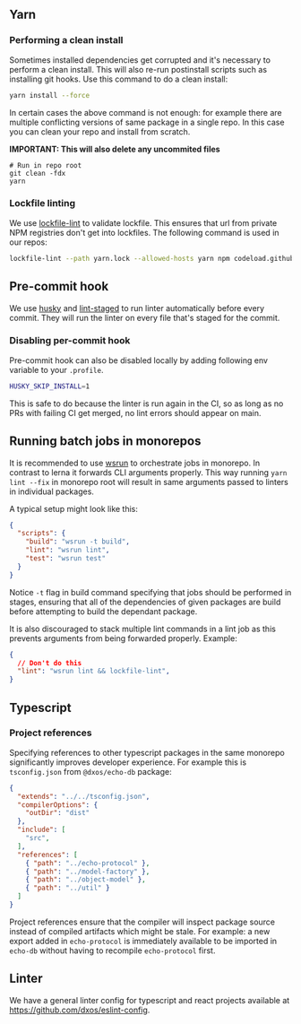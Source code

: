 ## Yarn

### Performing a clean install

Sometimes installed dependencies get corrupted and it's necessary to perform a clean install. This will also re-run postinstall scripts such as installing git hooks. Use this command to do a clean install:

```bash
yarn install --force
```

In certain cases the above command is not enough: for example there are multiple conflicting versions of same package in a single repo. In this case you can clean your repo and install from scratch.

**IMPORTANT: This will also delete any uncommited files**

```base
# Run in repo root
git clean -fdx
yarn
```

### Lockfile linting

We use [lockfile-lint](https://www.npmjs.com/package/lockfile-lint) to validate lockfile. This ensures that url from private NPM registries don't get into lockfiles. The following command is used in our repos:

```bash
lockfile-lint --path yarn.lock --allowed-hosts yarn npm codeload.github.com --validate-https
```

## Pre-commit hook

We use [husky](https://www.npmjs.com/package/husky) and [lint-staged](https://www.npmjs.com/package/lint-staged) to run linter automatically before every commit. They will run the linter on every file that's staged for the commit.

### Disabling per-commit hook

Pre-commit hook can also be disabled locally by adding following env variable to your `.profile`.

```bash
HUSKY_SKIP_INSTALL=1
```

This is safe to do because the linter is run again in the CI, so as long as no PRs with failing CI get merged, no lint errors should appear on main. 

## Running batch jobs in monorepos 

It is recommended to use [wsrun](https://www.npmjs.com/package/wsrun) to orchestrate jobs in monorepo. In contrast to lerna it forwards CLI arguments properly.
This way running `yarn lint --fix` in monorepo root will result in same arguments passed to linters in individual packages.

A typical setup might look like this:

```json
{
  "scripts": {
    "build": "wsrun -t build",
    "lint": "wsrun lint",
    "test": "wsrun test"
  }
}
```

Notice `-t` flag in build command specifying that jobs should be performed in stages, ensuring that all of the dependencies of given packages are build before attempting to build the dependant package.

It is also discouraged to stack multiple lint commands in a lint job as this prevents arguments from being forwarded properly. Example:

```json
{
  // Don't do this
  "lint": "wsrun lint && lockfile-lint",
}
```

## Typescript

### Project references

Specifying references to other typescript packages in the same monorepo significantly improves developer experience. For example this is `tsconfig.json` from `@dxos/echo-db` package:

```json
{
  "extends": "../../tsconfig.json",
  "compilerOptions": {
    "outDir": "dist"
  },
  "include": [
    "src",
  ],
  "references": [
    { "path": "../echo-protocol" },
    { "path": "../model-factory" },
    { "path": "../object-model" },
    { "path": "../util" }
  ]
}
```

Project references ensure that the compiler will inspect package source instead of compiled artifacts which might be stale.
For example: a new export added in `echo-protocol` is immediately available to be imported in `echo-db` without having to recompile `echo-protocol` first.

## Linter

We have a general linter config for typescript and react projects available at https://github.com/dxos/eslint-config.
